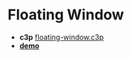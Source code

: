 # Floating Window

* **c3p** [floating-window.c3p](source/c3p/floating-window.c3p)
* <a href="https://c3demo.stranianelli.com/template/017-floating-window/demo" target="popup" onclick="window.open('https://c3demo.stranianelli.com/template/017-floating-window/demo','test', 'width=256,height=256,menubar=false,toolbar=false,location=false,resizable=false,status=false')">**demo**</a>
